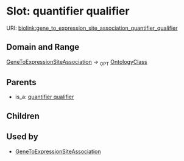 
# Slot: quantifier qualifier




URI: [biolink:gene_to_expression_site_association_quantifier_qualifier](https://w3id.org/biolink/vocab/gene_to_expression_site_association_quantifier_qualifier)

## Domain and Range

[GeneToExpressionSiteAssociation](GeneToExpressionSiteAssociation.md) ->  <sub>OPT</sub> [OntologyClass](OntologyClass.md)

## Parents

 *  is_a: [quantifier qualifier](quantifier_qualifier.md)

## Children


## Used by

 * [GeneToExpressionSiteAssociation](GeneToExpressionSiteAssociation.md)
